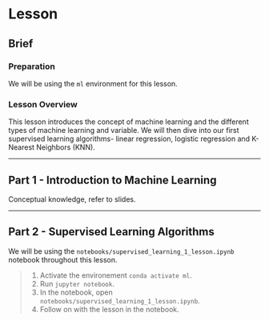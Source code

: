 # Lesson

## Brief

### Preparation

We will be using the `ml` environment for this lesson.

### Lesson Overview

This lesson introduces the concept of machine learning and the different types of machine learning and variable. We will then dive into our first supervised learning algorithms- linear regression, logistic regression and K-Nearest Neighbors (KNN).

---

## Part 1 - Introduction to Machine Learning

Conceptual knowledge, refer to slides.

---

## Part 2 - Supervised Learning Algorithms

We will be using the `notebooks/supervised_learning_1_lesson.ipynb` notebook throughout this lesson.

> 1. Activate the environement `conda activate ml`.
> 2. Run `jupyter notebook`.
> 3. In the notebook, open `notebooks/supervised_learning_1_lesson.ipynb`.
> 4. Follow on with the lesson in the notebook.

